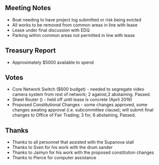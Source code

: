 ﻿---
layout: meeting
description: Core Network Switch, Sheet Router, Proposed Constitutional Changes
date: 2018-11-20
time:
  open: '2000'
  close: '2046'
members:
  - Michael King
  - Emily Taylor
  - Pierce Baronoff
  - Julie Kernick
  - Mike Morrison
  - Dave Seff
  - James Beecham
  - Joshua Hogendorn
  - Gabriel Camp
  - Sven Hanzka
  - Scott Wilson
  - Jarod Saunders
  - Aaron Bycroft
  - James Churchill
  - Megs Drinkwater
  - Mark Pavlichuk
  - Josh Scott-Jouer
  - Timothy Reichle
  - Ian Redmond
  - Lucas Oldfield
  - Lionel Theunissen
  - Brendan Halliday
author: Michael King
signed: Alex Wixted
---

## Meeting Notes

  - Boat needing to have project log submitted or risk being evicted
  - All works to be removed from common areas in line with lease
  - Lease under final discussion with EDQ
  - Parking within common areas not permitted in line with lease

## Treasury Report
- Approximately $5000 available to spend

## Votes
  - Core Network Switch ($600 budget) - needed to segregate video camera system from rest of network; 2 against,2 abstaining. Passed.
  - Sheet Router () - held off until lease is concrete (April 2019)
  - Proposed Constitutional Changes - some changes approved, some changes awating approval (i.e. subcommittee clause); will submit final changes to Office of Fair Trading; 3 for, 6 abstaining, Passed.

## Thanks
- Thanks to all personnel that assisted with the Supanova stall
- Thanks to Sven for his work with the drum sander
- Thanks to Jaimyn for his work with the proposed constitution changes
- Thanks to Pierce for computer assistance